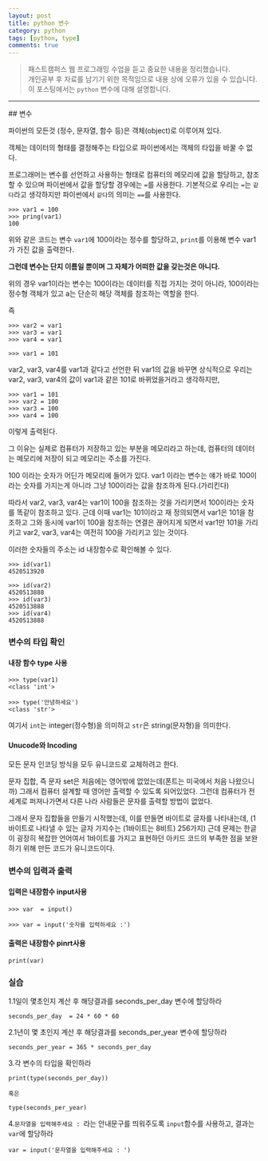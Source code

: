 ```yaml
---
layout: post
title: python 변수
category: python
tags: [python, type]
comments: true
---
```


> 패스트캠퍼스 웹 프로그래밍 수업을 듣고 중요한 내용을 정리했습니다.     
개인공부 후 자료를 남기기 위한 목적임으로 내용 상에 오류가 있을 수 있습니다.      
> 이 포스팅에서는 `python` 변수에 대해 설명합니다.

<hr>
## 변수

파이썬의 모든것 (정수, 문자열, 함수 등)은 객체(object)로 이루어져 있다.

객체는 데이터의 형태를 결정해주는 타입으로 파이썬에서는 객체의 타입을 바꿀 수 없다.

프로그래머는 변수를 선언하고 사용하는 형태로 컴퓨터의 메모리에 값을 할당하고, 참조할 수 있으며 파이썬에서 값을 할당할 경우에는 `=`를 사용한다. 기본적으로 우리는 `=`는 `같다`라고 생각하지만 파이썬에서 `같다`의 의미는 `==`를 사용한다.


```
>>> var1 = 100
>>> pring(var1)
100
```
위와 같은 코드는 변수 `var1`에 100이라는 정수를 할당하고, `print`를 이용해 변수 var1가 가진 값을 출력한다.

**그런데 변수는 단지 이름일 뿐이며 그 자체가 어떠한 값을 갖는것은 아니다.**

위의 경우 var1이라는 변수는 100이라는 데이터를 직접 가지는 것이 아니라, 100이라는 정수형 객체가 있고 a는 단순히 해당 객체를 참조하는 역할을 한다.

즉

```
>>> var2 = var1
>>> var3 = var1
>>> var4 = var1

>>> var1 = 101
```

var2, var3, var4를 var1과 같다고 선언한 뒤 var1의 값을 바꾸면 상식적으로 우리는 var2, var3, var4의 값이 var1과 같은 101로 바뀌었을거라고 생각하지만,

```
>>> var1 = 101
>>> var2 = 100
>>> var3 = 100
>>> var4 = 100
```
이렇게 출력된다.

그 이유는 실제로 컴퓨터가 저장하고 있는 부분을 메모리라고 하는데, 컴퓨터의 데이터는 메모리에 저장이 되고 메모리는 주소를 가진다.

100 이라는 숫자가 어딘가 메모리에 들어가 있다.
var1 이라는 변수는 얘가 바로 100이라는 숫자를 가지는게 아니라 그냥 100이라는 값을 참조하게 된다.(가리킨다)

따라서 var2, var3, var4는 var1이 100을 참조하는 것을 가리키면서 100이라는 숫자를 똑같이 참조하고 있다. 근데 이때 var1는 101이라고 재 정의되면서 var1은 101을 참조하고 그와 동시에 var1이 100을 참조하는 연결은 끊어지게 되면서 var1만 101을 가리키고 var2, var3, var4는 여전히 100을 가리키고 있는 것이다.

이러한 숫자들의 주소는 id 내장함수로 확인해볼 수 있다.

```
>>> id(var1)
4520513920

>>> id(var2)
4520513888
>>> id(var3)
4520513888
>>> id(var4)
4520513888
```


### 변수의 타입 확인

#### 내장 함수 type 사용

```
>>> type(var1)
<class 'int'>
```

```
>>> type('안녕하세요')
<class 'str'>
```

여기서 `int`는 integer(정수형)을 의미하고 `str`은 string(문자형)을 의미한다.


#### Unucode와 Incoding
모든 문자 인코딩 방식을 모두 유니코드로 교체하려고 한다.

문자 집합, 즉 문자 set은 처음에는 영어밖에 없었는데(폰트는 미국에서 처음 나왔으니까) 그래서 컴퓨터 설계할 때 영어만 출력할 수 있도록 되어있었다. 그런데 컴퓨터가 전세계로 퍼져나가면서 다른 나라 사람들은 문자를 출력할 방법이 없었다.

그래서 문자 집합들을 만들기 시작했는데, 이를 만들면 바이트로 글자를 나타내는데, (1바이트로 나타낼 수 있는 글자 가지수는 (1바이트는 8비트) 256가지) 근데 문제는 한글이 굉장히 복잡한 언어여서 1바이트를 가지고 표현하던 아키드 코드의 부족한 점을 보완하기 위해 만든 코드가 유니코드이다.


### 변수의 입력과 출력

#### 입력은 내장함수 input사용

```
>>> var  = input()

>>> var = input('숫자를 입력하세요 :')
```

#### 출력은 내장함수 pinrt사용

```
print(var)
```



### 실습

1.1일이 몇초인지 계산 후 해당결과를 seconds_per_day 변수에 할당하라

```
seconds_per_day  = 24 * 60 * 60
```

2.1년이 몇 초인지 계산 후 해당결과를 seconds_per_year 변수에 할당하라

```
seconds_per_year = 365 * seconds_per_day
```

3.각 변수의 타입을 확인하라

```
print(type(seconds_per_day))

혹은

type(seconds_per_year)
```

4.`문자열을 입력해주세요 : `라는 안내문구를 띄워주도록 `input`함수를 사용하고, 결과는 `var`에 할당하라  

```
var = input('문자열을 입력해주세요 : ')
```
